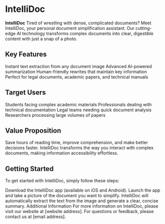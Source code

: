 # IntelliDoc

**IntelliDoc**
Tired of wrestling with dense, complicated documents? Meet IntelliDoc, your personal document simplification assistant. Our cutting-edge AI technology transforms complex documents into clear, digestible content with just a snap of a photo.

## Key Features
Instant text extraction from any document image
Advanced AI-powered summarization
Human-friendly rewrites that maintain key information
Perfect for legal documents, academic papers, and technical manuals

## Target Users
Students facing complex academic materials
Professionals dealing with technical documentation
Legal teams needing quick document analysis
Researchers processing large volumes of papers

## Value Proposition
Save hours of reading time, improve comprehension, and make better decisions faster. IntelliDoc transforms the way you interact with complex documents, making information accessibility effortless.

## Getting Started
To get started with IntelliDoc, simply follow these steps:

Download the IntelliDoc app (available on iOS and Android).
Launch the app and take a picture of the document you want to simplify.
IntelliDoc will automatically extract the text from the image and generate a clear, concise summary.
Additional Information
For more information on IntelliDoc, please visit our website at [website address].
For questions or feedback, please contact us at [email address].

